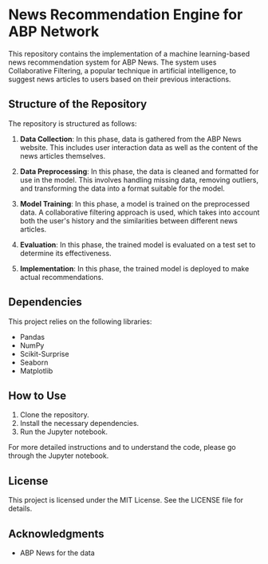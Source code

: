 # News Recommendation Engine for ABP Network

This repository contains the implementation of a machine learning-based news recommendation system for ABP News. The system uses Collaborative Filtering, a popular technique in artificial intelligence, to suggest news articles to users based on their previous interactions.

## Structure of the Repository

The repository is structured as follows:

1. **Data Collection**: In this phase, data is gathered from the ABP News website. This includes user interaction data as well as the content of the news articles themselves.

2. **Data Preprocessing**: In this phase, the data is cleaned and formatted for use in the model. This involves handling missing data, removing outliers, and transforming the data into a format suitable for the model.

3. **Model Training**: In this phase, a model is trained on the preprocessed data. A collaborative filtering approach is used, which takes into account both the user's history and the similarities between different news articles.

4. **Evaluation**: In this phase, the trained model is evaluated on a test set to determine its effectiveness.

5. **Implementation**: In this phase, the trained model is deployed to make actual recommendations.

## Dependencies 

This project relies on the following libraries:

- Pandas
- NumPy
- Scikit-Surprise
- Seaborn
- Matplotlib

## How to Use

1. Clone the repository.
2. Install the necessary dependencies.
3. Run the Jupyter notebook.

For more detailed instructions and to understand the code, please go through the Jupyter notebook.

## License

This project is licensed under the MIT License. See the LICENSE file for details.

## Acknowledgments

- ABP News for the data
